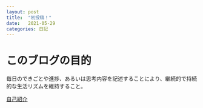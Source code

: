 ```yaml
---
layout: post
title:  "初投稿！"
date:   2021-05-29
categories: 日記
---
```


# このブログの目的

毎日のできごとや進捗、あるいは思考内容を記述することにより、継続的で持続的な生活リズムを維持すること。

[自己紹介](/about)
